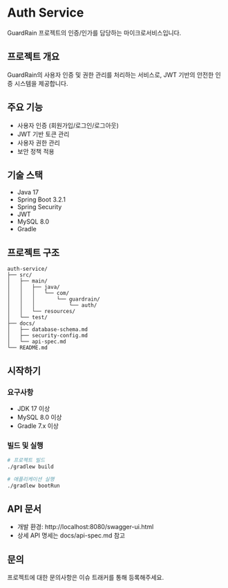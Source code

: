 # Auth Service

GuardRain 프로젝트의 인증/인가를 담당하는 마이크로서비스입니다.

## 프로젝트 개요
GuardRain의 사용자 인증 및 권한 관리를 처리하는 서비스로, JWT 기반의 안전한 인증 시스템을 제공합니다.

## 주요 기능
- 사용자 인증 (회원가입/로그인/로그아웃)
- JWT 기반 토큰 관리
- 사용자 권한 관리
- 보안 정책 적용

## 기술 스택
- Java 17
- Spring Boot 3.2.1
- Spring Security
- JWT
- MySQL 8.0
- Gradle

## 프로젝트 구조
```
auth-service/
├── src/
│   ├── main/
│   │   ├── java/
│   │   │   └── com/
│   │   │       └── guardrain/
│   │   │           └── auth/
│   │   └── resources/
│   └── test/
├── docs/
│   ├── database-schema.md
│   ├── security-config.md
│   └── api-spec.md
└── README.md
```

## 시작하기

### 요구사항
- JDK 17 이상
- MySQL 8.0 이상
- Gradle 7.x 이상

### 빌드 및 실행
```bash
# 프로젝트 빌드
./gradlew build

# 애플리케이션 실행
./gradlew bootRun
```

## API 문서
- 개발 환경: http://localhost:8080/swagger-ui.html
- 상세 API 명세는 docs/api-spec.md 참고

## 문의
프로젝트에 대한 문의사항은 이슈 트래커를 통해 등록해주세요.